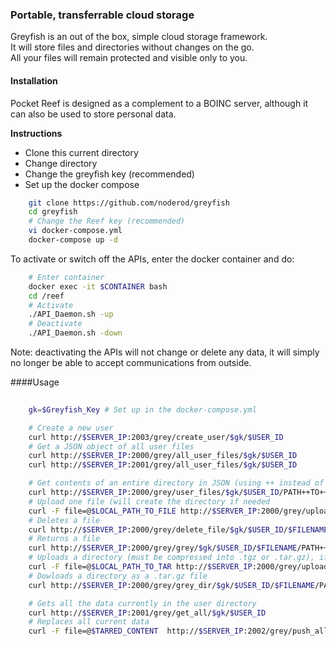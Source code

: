 ### Portable, transferrable cloud storage

Greyfish is an out of the box, simple cloud storage framework.  
It will store files and directories without changes on the go.  
All your files will remain protected and visible only to you. 



#### Installation

Pocket Reef is designed as a complement to a BOINC server, although it can also be used to store personal data.  


**Instructions**  
* Clone this current directory
* Change directory
* Change the greyfish key (recommended)
* Set up the docker compose

```bash
	git clone https://github.com/noderod/greyfish
	cd greyfish
	# Change the Reef key (recommended)
	vi docker-compose.yml
	docker-compose up -d
```

To activate or switch off the APIs, enter the docker container and do:  

```bash
	# Enter container
	docker exec -it $CONTAINER bash
	cd /reef
	# Activate
	./API_Daemon.sh -up
	# Deactivate
	./API_Daemon.sh -down
```

Note: deactivating the APIs will not change or delete any data, it will simply no longer be able to accept communications from outside.


####Usage 


```bash
	
	gk=$Greyfish_Key # Set up in the docker-compose.yml

	# Create a new user
	curl http://$SERVER_IP:2003/grey/create_user/$gk/$USER_ID
	# Get a JSON object of all user files
	curl http://$SERVER_IP:2000/grey/all_user_files/$gk/$USER_ID
	curl http://$SERVER_IP:2001/grey/all_user_files/$gk/$USER_ID

	# Get contents of an entire directory in JSON (using ++ instead of / for paths)
	curl http://$SERVER_IP:2000/grey/user_files/$gk/$USER_ID/PATH++TO++DIR
	# Upload one file (will create the directory if needed
	curl -F file=@$LOCAL_PATH_TO_FILE http://$SERVER_IP:2000/grey/upload/$gk/$USER_ID/PATH++TO++DIR
	# Deletes a file
	curl http://$SERVER_IP:2000/grey/delete_file/$gk/$USER_ID/$FILENAME/PATH++TO++DIR
	# Returns a file
	curl http://$SERVER_IP:2000/grey/grey/$gk/$USER_ID/$FILENAME/PATH++TO++DIR
	# Uploads a directory (must be compressed into .tgz or .tar.gz), if it already exists, it substitutes all files inside
	curl -F file=@$LOCAL_PATH_TO_TAR http://$SERVER_IP:2000/grey/upload_dir/$gk/$USER_ID/PATH++TO++DIR
	# Dowloads a directory as a .tar.gz file
	curl http://$SERVER_IP:2000/grey/grey_dir/$gk/$USER_ID/$FILENAME/PATH++TO++DIR

	# Gets all the data currently in the user directory
	curl http://$SERVER_IP:2001/grey/get_all/$gk/$USER_ID
	# Replaces all current data
	curl -F file=@$TARRED_CONTENT  http://$SERVER_IP:2002/grey/push_all/$gk/$USER_ID


``` 

